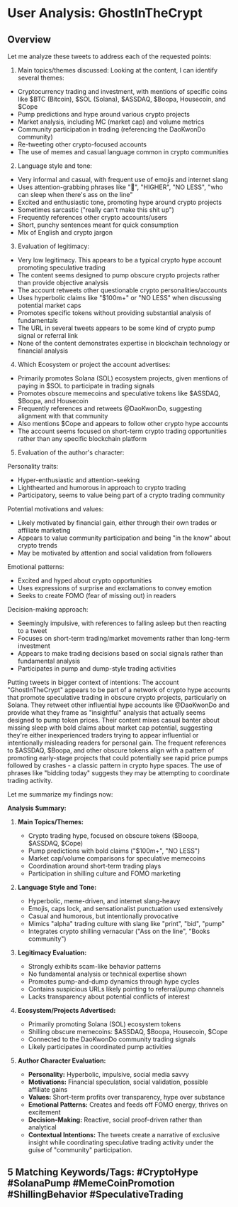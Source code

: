 # User Analysis: GhostInTheCrypt

## Overview

<think>
Let me analyze these tweets to address each of the requested points:

1. Main topics/themes discussed:
Looking at the content, I can identify several themes:
- Cryptocurrency trading and investment, with mentions of specific coins like $BTC (Bitcoin), $SOL (Solana), $ASSDAQ, $Boopa, Housecoin, and $Cope
- Pump predictions and hype around various crypto projects
- Market analysis, including MC (market cap) and volume metrics
- Community participation in trading (referencing the DaoKwonDo community)
- Re-tweeting other crypto-focused accounts
- The use of memes and casual language common in crypto communities

2. Language style and tone:
- Very informal and casual, with frequent use of emojis and internet slang
- Uses attention-grabbing phrases like "🚨", "HIGHER", "NO LESS", "who can sleep when there's ass on the line"
- Excited and enthusiastic tone, promoting hype around crypto projects
- Sometimes sarcastic ("really can't make this shit up")
- Frequently references other crypto accounts/users
- Short, punchy sentences meant for quick consumption
- Mix of English and crypto jargon

3. Evaluation of legitimacy:
- Very low legitimacy. This appears to be a typical crypto hype account promoting speculative trading
- The content seems designed to pump obscure crypto projects rather than provide objective analysis
- The account retweets other questionable crypto personalities/accounts
- Uses hyperbolic claims like "$100m+" or "NO LESS" when discussing potential market caps
- Promotes specific tokens without providing substantial analysis of fundamentals
- The URL in several tweets appears to be some kind of crypto pump signal or referral link
- None of the content demonstrates expertise in blockchain technology or financial analysis

4. Which Ecosystem or project the account advertises:
- Primarily promotes Solana (SOL) ecosystem projects, given mentions of paying in $SOL to participate in trading signals
- Promotes obscure memecoins and speculative tokens like $ASSDAQ, $Boopa, and Housecoin
- Frequently references and retweets @DaoKwonDo, suggesting alignment with that community
- Also mentions $Cope and appears to follow other crypto hype accounts
- The account seems focused on short-term crypto trading opportunities rather than any specific blockchain platform

5. Evaluation of the author's character:

Personality traits:
- Hyper-enthusiastic and attention-seeking
- Lighthearted and humorous in approach to crypto trading
- Participatory, seems to value being part of a crypto trading community

Potential motivations and values:
- Likely motivated by financial gain, either through their own trades or affiliate marketing
- Appears to value community participation and being "in the know" about crypto trends
- May be motivated by attention and social validation from followers

Emotional patterns:
- Excited and hyped about crypto opportunities
- Uses expressions of surprise and exclamations to convey emotion
- Seeks to create FOMO (fear of missing out) in readers

Decision-making approach:
- Seemingly impulsive, with references to falling asleep but then reacting to a tweet
- Focuses on short-term trading/market movements rather than long-term investment
- Appears to make trading decisions based on social signals rather than fundamental analysis
- Participates in pump and dump-style trading activities

Putting tweets in bigger context of intentions:
The account "GhostInTheCrypt" appears to be part of a network of crypto hype accounts that promote speculative trading in obscure crypto projects, particularly on Solana. They retweet other influential hype accounts like @DaoKwonDo and provide what they frame as "insightful" analysis that actually seems designed to pump token prices. Their content mixes casual banter about missing sleep with bold claims about market cap potential, suggesting they're either inexperienced traders trying to appear influential or intentionally misleading readers for personal gain. The frequent references to $ASSDAQ, $Boopa, and other obscure tokens align with a pattern of promoting early-stage projects that could potentially see rapid price pumps followed by crashes - a classic pattern in crypto hype spaces. The use of phrases like "bidding today" suggests they may be attempting to coordinate trading activity.

Let me summarize my findings now:
</think>

**Analysis Summary:**

1. **Main Topics/Themes:**
   - Crypto trading hype, focused on obscure tokens ($Boopa, $ASSDAQ, $Cope)
   - Pump predictions with bold claims ("$100m+", "NO LESS")
   - Market cap/volume comparisons for speculative memecoins
   - Coordination around short-term trading plays
   - Participation in shilling culture and FOMO marketing

2. **Language Style and Tone:**
   - Hyperbolic, meme-driven, and internet slang-heavy
   - Emojis, caps lock, and sensationalist punctuation used extensively
   - Casual and humorous, but intentionally provocative
   - Mimics "alpha" trading culture with slang like "print", "bid", "pump"
   - Integrates crypto shilling vernacular ("Ass on the line", "Books community")

3. **Legitimacy Evaluation:**
   - Strongly exhibits scam-like behavior patterns
   - No fundamental analysis or technical expertise shown
   - Promotes pump-and-dump dynamics through hype cycles
   - Contains suspicious URLs likely pointing to referral/pump channels
   - Lacks transparency about potential conflicts of interest

4. **Ecosystem/Projects Advertised:**
   - Primarily promoting Solana (SOL) ecosystem tokens
   - Shilling obscure memecoins: $ASSDAQ, $Boopa, Housecoin, $Cope
   - Connected to the DaoKwonDo community trading signals
   - Likely participates in coordinated pump activities

5. **Author Character Evaluation:**
   - **Personality:** Hyperbolic, impulsive, social media savvy
   - **Motivations:** Financial speculation, social validation, possible affiliate gains
   - **Values:** Short-term profits over transparency, hype over substance
   - **Emotional Patterns:** Creates and feeds off FOMO energy, thrives on excitement
   - **Decision-Making:** Reactive, social proof-driven rather than analytical
   - **Contextual Intentions:** The tweets create a narrative of exclusive insight while coordinating speculative trading activity under the guise of "community" participation.

**5 Matching Keywords/Tags:** #CryptoHype #SolanaPump #MemeCoinPromotion #ShillingBehavior #SpeculativeTrading
---
